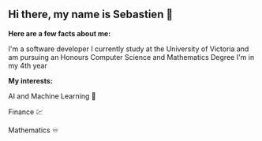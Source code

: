 ## Hi there, my name is Sebastien 👋

**Here are a few facts about me:**

I'm a software developer
I currently study at the University of Victoria and am pursuing an Honours Computer Science and Mathematics Degree
I'm in my 4th year

**My interests:**

AI and Machine Learning :robot:

Finance :chart:

Mathematics :infinity:

<!--
**sebperre/sebperre** is a ✨ _special_ ✨ repository because its `README.md` (this file) appears on your GitHub profile.

Here are some ideas to get you started:

- 🔭 I’m currently working on ...
- 🌱 I’m currently learning ...
- 👯 I’m looking to collaborate on ...
- 🤔 I’m looking for help with ...
- 💬 Ask me about ...
- 📫 How to reach me: ...
- 😄 Pronouns: ...
- ⚡ Fun fact: ...
-->
